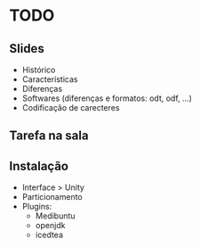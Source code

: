 # TODO

## Slides

* Histórico
* Características
* Diferenças
* Softwares (diferenças e formatos: odt, odf, ...)
* Codificação de carecteres

## Tarefa na sala

## Instalação

* Interface > Unity
* Particionamento
* Plugins:
	- Medibuntu
	- openjdk
	- icedtea
